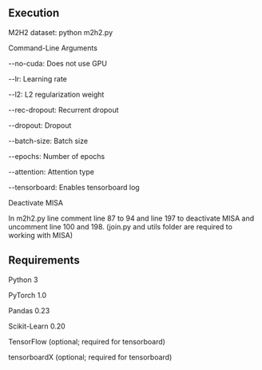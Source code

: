 
## Execution

M2H2 dataset: python m2h2.py

Command-Line Arguments

  --no-cuda: Does not use GPU

  --lr: Learning rate

--l2: L2 regularization weight

--rec-dropout: Recurrent dropout

--dropout: Dropout

--batch-size: Batch size

--epochs: Number of epochs

--attention: Attention type

--tensorboard: Enables tensorboard log


Deactivate MISA

In m2h2.py line comment line 87 to 94 and line  197 to deactivate MISA and uncomment line 100 and 198. (join.py and utils folder are required to working with MISA)



## Requirements


Python 3

PyTorch 1.0

Pandas 0.23

Scikit-Learn 0.20

TensorFlow (optional; required for tensorboard)

tensorboardX (optional; required for tensorboard)




